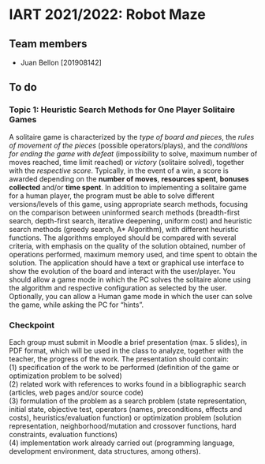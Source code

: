 # IART 2021/2022: Robot Maze

## Team members
- Juan Bellon [201908142]

## To do
### Topic 1: Heuristic Search Methods for One Player Solitaire Games
A solitaire game is characterized by the *type of board and pieces*, the *rules of movement of the pieces*
(possible operators/plays), and the *conditions for ending the game with defeat* (impossibility to solve,
maximum number of moves reached, time limit reached) or *victory* (solitaire solved), together with the
*respective score*. Typically, in the event of a win, a score is awarded depending on the **number of moves**,
**resources spent**, **bonuses collected** and/or **time spent**.
In addition to implementing a solitaire game for a human player, the program must be able to solve different
versions/levels of this game, using appropriate search methods, focusing on the comparison between
uninformed search methods (breadth-first search, depth-first search, iterative deepening, uniform cost) and
heuristic search methods (greedy search, A* Algorithm), with different heuristic functions. The algorithms
employed should be compared with several criteria, with emphasis on the quality of the solution obtained,
number of operations performed, maximum memory used, and time spent to obtain the solution.
The application should have a text or graphical use interface to show the evolution of the board and interact
with the user/player. You should allow a game mode in which the PC solves the solitaire alone using the
algorithm and respective configuration as selected by the user. Optionally, you can allow a Human game
mode in which the user can solve the game, while asking the PC for “hints”.

### Checkpoint
Each group must submit in Moodle a brief presentation (max. 5 slides), in PDF format, which will be used
in the class to analyze, together with the teacher, the progress of the work. The presentation should contain:<br>
(1) specification of the work to be performed (definition of the game or optimization problem to be solved)<br>
(2) related work with references to works found in a bibliographic search (articles, web pages and/or source
code)<br> (3) formulation of the problem as a search problem (state representation, initial state, objective test,
operators (names, preconditions, effects and costs), heuristics/evaluation function) or optimization problem
(solution representation, neighborhood/mutation and crossover functions, hard constraints, evaluation
functions)<br>(4) implementation work already carried out (programming language, development
environment, data structures, among others).
